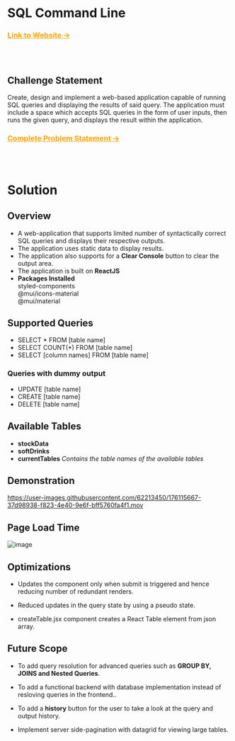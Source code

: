 # SQL Command Line

### <a href="https://sqlwebapp.netlify.app/" style="color: orange">Link to Website &#8594;</a>

<br></br>

## Challenge Statement

Create, design and implement a web-based application capable of running SQL queries and displaying the results of said query. The application must include a space which accepts SQL queries in the form of user inputs, then runs the given query, and displays the result within the application.

### <a href="https://atlanhq.notion.site/Task-Atlan-Frontend-Engineer-80ca8e35cc694e31bfd6b415d328269c" style="color: orange">Complete Problem Statement &#8594;</a>

<br></br>

# Solution

## Overview

-   A web-application that supports limited number of syntactically correct SQL queries and displays their respective outputs.
-   The application uses static data to display results.
-   The application also supports for a **Clear Console** button to clear the output area.
-   The application is built on **ReactJS**
-   **Packages Installed** <br>
styled-components<br>
@mui/icons-material<br>
@mui/material<br>



## Supported Queries

-   SELECT \* FROM [table name]
-   SELECT COUNT(\*) FROM [table name]
-   SELECT [column names] FROM [table name]

### <p style="">Queries with dummy output</p>

-   UPDATE [table name]
-   CREATE [table name]
-   DELETE [table name]

## Available Tables

-   **stockData**
-   **softDrinks**
-   **currentTables** _Contains the table names of the available tables_

## Demonstration


https://user-images.githubusercontent.com/62213450/176115667-37d98938-f823-4e40-9e6f-bff5760fa4f1.mov

<!---[![IMAGE_ALT](https://img.youtube.com/vi/mS1xHup75xY/maxresdefault.jpg)](https://youtu.be/mS1xHup75xY)--->

## Page Load Time

![image](https://user-images.githubusercontent.com/62213450/176116468-3ca64ff8-fbab-427a-82b3-e4005996e50e.png)


## Optimizations

-   Updates the component only when submit is triggered and hence reducing number of redundant renders.

-   Reduced updates in the query state by using a pseudo state.

-   createTable.jsx component creates a React Table element from json array.




## Future Scope

-   To add query resolution for advanced queries such as **GROUP BY, JOINS and Nested Queries**.

-   To add a functional backend with database implementation instead of resloving queries in the frontend..

-   To add a **history** button for the user to take a look at the query and output history.

-   Implement server side-pagination with datagrid for viewing large tables.
